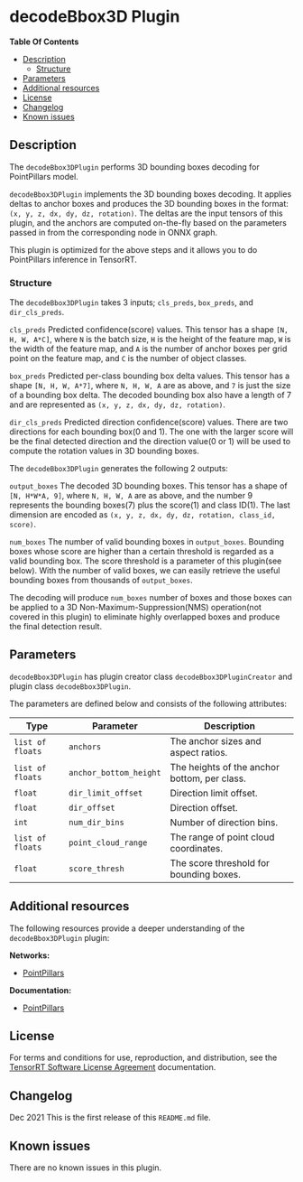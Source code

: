 # decodeBbox3D Plugin

**Table Of Contents**
- [Description](#description)
    * [Structure](#structure)
- [Parameters](#parameters)
- [Additional resources](#additional-resources)
- [License](#license)
- [Changelog](#changelog)
- [Known issues](#known-issues)

## Description

The `decodeBbox3DPlugin` performs 3D bounding boxes decoding for PointPillars model.

`decodeBbox3DPlugin` implements the 3D bounding boxes decoding. It applies deltas to anchor boxes and produces the 3D bounding boxes in the format: `(x, y, z, dx, dy, dz, rotation)`. The deltas are the input tensors of this plugin, and the anchors are computed on-the-fly based on the parameters passed in from the corresponding node in ONNX graph.

This plugin is optimized for the above steps and it allows you to do PointPillars inference in TensorRT.


### Structure

The `decodeBbox3DPlugin` takes 3 inputs; `cls_preds`, `box_preds`, and `dir_cls_preds`.

`cls_preds`
Predicted confidence(score) values. This tensor has a shape `[N, H, W, A*C]`, where `N` is the batch size, `H` is the height of the feature map, `W` is the width of the feature map, and `A` is the number of anchor boxes per grid point on the feature map, and `C` is the number of object classes.


`box_preds`
Predicted per-class bounding box delta values. This tensor has a shape `[N, H, W, A*7]`, where `N, H, W, A` are as above, and `7` is just the size of a bounding box delta. The decoded bounding box also have a length of 7 and are represented as `(x, y, z, dx, dy, dz, rotation)`.


`dir_cls_preds`
Predicted direction confidence(score) values. There are two directions for each bounding box(0 and 1). The one with the larger score will be the final detected direction and the direction value(0 or 1) will be used to compute the rotation values in 3D bounding boxes.


The `decodeBbox3DPlugin` generates the following 2 outputs:

`output_boxes`
The decoded 3D bounding boxes. This tensor has a shape of `[N, H*W*A, 9]`, where `N, H, W, A` are as above, and the number 9 represents the bounding boxes(7) plus the score(1) and class ID(1). The last dimension are encoded as `(x, y, z, dx, dy, dz, rotation, class_id, score)`.


`num_boxes`
The number of valid bounding boxes in `output_boxes`. Bounding boxes whose score are higher than a certain threshold is regarded as a valid bounding box. The score threshold is a parameter of this plugin(see below). With the number of valid boxes, we can easily retrieve the useful bounding boxes from thousands of `output_boxes`.

The decoding will produce `num_boxes` number of boxes and those boxes can be applied to a 3D Non-Maximum-Suppression(NMS) operation(not covered in this plugin) to eliminate highly overlapped boxes and produce the final detection result.

## Parameters

`decodeBbox3DPlugin` has plugin creator class `decodeBbox3DPluginCreator` and plugin class `decodeBbox3DPlugin`.

The parameters are defined below and consists of the following attributes:

| Type     | Parameter                | Description
|----------|--------------------------|--------------------------------------------------------
|`list of floats`     |`anchors`                |The anchor sizes and aspect ratios.
|`list of floats`     |`anchor_bottom_height`               |The heights of the anchor bottom, per class.
|`float`   | `dir_limit_offset`  | Direction limit offset.
|`float`   | `dir_offset`        | Direction offset.
|`int`     | `num_dir_bins`      | Number of direction bins.
|`list of floats` |`point_cloud_range` | The range of point cloud coordinates.
|`float`       | `score_thresh`   | The score threshold for bounding boxes.
    
## Additional resources

The following resources provide a deeper understanding of the `decodeBbox3DPlugin` plugin:

**Networks:**
-   [PointPillars](https://arxiv.org/pdf/1812.05784)

**Documentation:**
-   [PointPillars](https://arxiv.org/pdf/1812.05784)

## License

For terms and conditions for use, reproduction, and distribution, see the [TensorRT Software License Agreement](https://docs.nvidia.com/deeplearning/sdk/tensorrt-sla/index.html)
documentation.


## Changelog

Dec 2021
This is the first release of this `README.md` file.


## Known issues

There are no known issues in this plugin.
